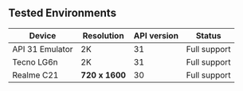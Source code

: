 ## Tested Environments

| Device          | Resolution     | API version | Status       |
| --------------- | -------------- | ----------- | ------------ |
| API 31 Emulator | 2K             | 31          | Full support |
| Tecno LG6n      | 2K             | 31          | Full support |
| Realme C21      | **720 x 1600** | 30          | Full support |
